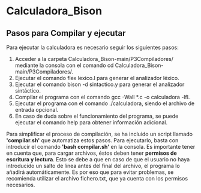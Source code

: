 # Calculadora_Bison
## Pasos para Compilar y ejecutar
Para ejecutar la calculadora es necesario seguir los siguientes pasos:

1. Acceder a la carpeta Calculadora_Bison-main/P3Compiladores/ mediante la consola con el comando cd Calculadora_Bison-main/P3Compiladores/.
2. Ejecutar el comando flex lexico.l para generar el analizador léxico.
3. Ejecutar el comando bison -d sintactico.y para generar el analizador sintáctico.
4. Compilar el programa con el comando gcc -Wall *.c -o calculadora -lfl.
5. Ejecutar el programa con el comando ./calculadora, siendo el archivo de entrada opcional.
6. En caso de duda sobre el funcionamiento del programa, se puede ejecutar el comando help para obtener información adicional.

Para simplificar el proceso de compilación, se ha incluido un script llamado **'compilar.sh'** que automatiza estos pasos. Para ejecutarlo, basta con introducir el comando **'bash compilar.sh'** en la consola. Es importante tener en cuenta que, para cargar archivos, éstos deben tener **permisos de escritura y lectura**. Esto se debe a que en caso de que el usuario no haya introducido un salto de línea antes del final del archivo, el programa lo añadirá automáticamente. Es por eso que para evitar problemas, se recomienda utilizar el archivo fichero.txt, que ya cuenta con los permisos necesarios.
